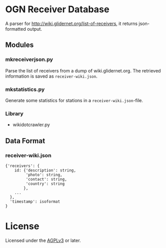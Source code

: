 # OGN Receiver Database

A parser for <http://wiki.glidernet.org/list-of-receivers>,
it returns json-formatted output.

## Modules
### mkreceiverjson.py
Parse the list of receivers from a dump of wiki.glidernet.org.
The retrieved information is saved as `receiver-wiki.json`.

### mkstatistics.py
Generate some statistics for stations in a `receiver-wiki.json`-file.

### Library
- wikidotcrawler.py

## Data Format
### receiver-wiki.json

```
{'receivers': {
    id: {'description': string,
         'photo': string,
         'contact': string,
         'country': string
        },
    ...
  },
  'timestamp': isoformat
}
```

# License

Licensed under the [AGPLv3](LICENSE) or later.
